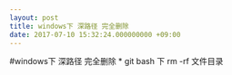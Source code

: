 ```yaml
---
layout: post
title: windows下 深路径 完全删除
date: 2017-07-10 15:32:24.000000000 +09:00
---
```

#windows下 深路径 完全删除
* 
git bash 下 rm -rf 文件目录